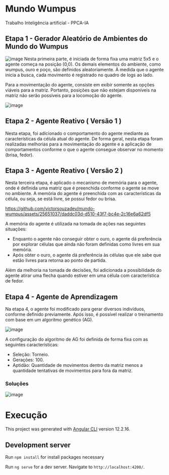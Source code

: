 # Mundo Wumpus
Trabalho Inteligência artificial - PPCA-IA

## Etapa 1 - Gerador Aleatório de Ambientes do Mundo do Wumpus

![image](https://github.com/victorsouzadev/mundo-wumpus/assets/25651037/76c8273c-a535-4a2d-ad14-00f14f92716e)
Nesta primeira parte, é iniciada de forma fixa uma matriz 5x5 e o agente começa na posição (0,0). Os demais elementos do ambiente, como wumpus, ouro e poço, são definidos aleatoriamente. À medida que o agente inicia a busca, cada movimento é registrado no quadro de logs ao lado.

Para a movimentação do agente, consiste em exibir somente as opções viáveis para a matriz. Portanto, posições que não estejam disponíveis na matriz não serão possíveis para a locomoção do agente.

![image](https://github.com/victorsouzadev/mundo-wumpus/assets/25651037/ca51a606-9d80-49fe-8671-2f3f25c44899)

## Etapa 2 - Agente Reativo ( Versão 1 ) 
Nesta etapa, foi adicionado o comportamento do agente mediante as características da célula atual do agente. De forma geral, nesta etapa foram realizadas melhorias para a movimentação do agente e a aplicação de comportamentos conforme o que o agente consegue observar no momento (brisa, fedor).

## Etapa 3 - Agente Reativo ( Versão 2 ) 
Nesta terceira etapa, é aplicado o mecanismo de memória para o agente, onde é definida uma matriz que é preenchida conforme o agente se move no ambiente. A memória do agente é preenchida com as características da célula, ou seja, se está livre, se possui fedor ou brisa.

https://github.com/victorsouzadev/mundo-wumpus/assets/25651037/daddc03d-d510-43f7-bc4e-2c16e6a62df5

A memória do agente é utilizada na tomada de ações nas seguintes situações:
  * Enquanto o agente não conseguir obter o ouro, o agente dá preferência por explorar células que ainda não foram definidas como livres em sua memória.
  * Após obter o ouro, o agente dá preferência às células que ele sabe que estão livres para retorna ao ponto de partida.

Além da melhoria na tomada de decisões, foi adicionada a possibilidade do agente atirar uma flecha quando estiver em uma célula com característica de fedor.

## Etapa 4 - Agente de Aprendizagem

Na etapa 4, o agente foi modificado para gerar diversos indivíduos, conforme definido previamente. Após isso, é possível realizar o treinamento com base em um algoritmo genético (AG).

![image](https://github.com/victorsouzadev/mundo-wumpus/assets/25651037/37dd949f-54a2-408d-be9d-2470391668cc)

A configuração do algoritmo de AG foi definida de forma fixa com as seguintes características:
  * Seleção: Torneio.
  * Gerações: 100.
  * Aptidão: Quantidade de movimentos dentro da matriz menos a quantidade tentativas de movimentos para fora da matriz.

### Soluções
![image](https://github.com/victorsouzadev/mundo-wumpus/assets/25651037/90bfbe2e-415b-4676-a672-1ee1e3a7c23e)


# Execução

This project was generated with [Angular CLI](https://github.com/angular/angular-cli) version 12.2.16.

## Development server

Run `npm install` for install packages necessary

Run `ng serve` for a dev server. Navigate to `http://localhost:4200/`.





